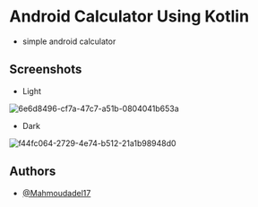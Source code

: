 # Android Calculator Using Kotlin

- simple android calculator 

## Screenshots

- Light


![6e6d8496-cf7a-47c7-a51b-0804041b653a](https://user-images.githubusercontent.com/100792508/230816288-670c1bb3-a0f2-4b7a-b3d7-7ef958b8ab39.jpg)

- Dark


![f44fc064-2729-4e74-b512-21a1b98948d0](https://user-images.githubusercontent.com/100792508/230939479-89bc9efa-b274-40dc-bc91-ac206feffea8.jpg)

## Authors

- [@Mahmoudadel17](https://www.github.com/Mahmoudadel17)
